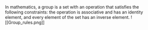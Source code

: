 In mathematics, a group is a set with an operation that satisfies the following constraints: the operation is associative and has an identity element, and every element of the set has an inverse element.
![[Group_rules.png]]